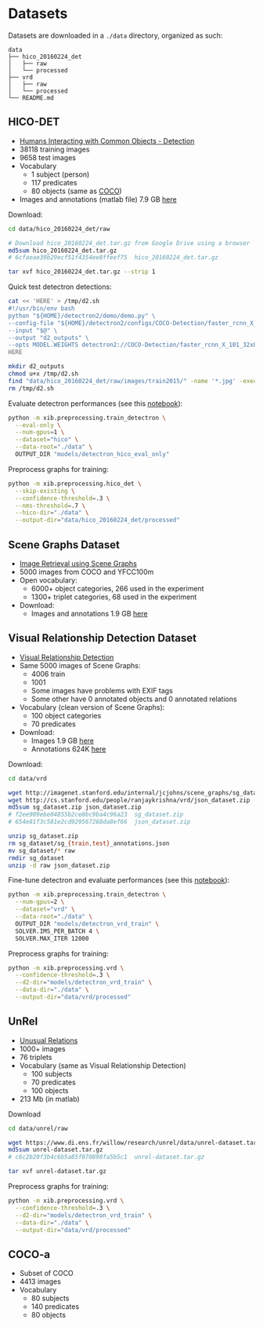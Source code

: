# Datasets

Datasets are downloaded in a `./data` directory, organized as such:
```
data
├── hico_20160224_det
│   ├── raw
│   └── processed
├── vrd
│   ├── raw
│   └── processed
└── README.md
```

## HICO-DET
- [Humans Interacting with Common Objects - Detection](http://www-personal.umich.edu/~ywchao/hico/)
- 38118 training images
- 9658 test images
- Vocabulary
  - 1 subject (person)
  - 117 predicates
  - 80 objects (same as [COCO](http://cocodataset.org/#download))
- Images and annotations (matlab file) 7.9 GB
  [here](https://drive.google.com/open?id=1QZcJmGVlF9f4h-XLWe9Gkmnmj2z1gSnk)
  
Download:  
```bash
cd data/hico_20160224_det/raw

# Download hico_20160224_det.tar.gz from Google Drive using a browser 
md5sum hico_20160224_det.tar.gz
# 6cfaeae39b29ecf51f4354ee8ffeef75  hico_20160224_det.tar.gz

tar xvf hico_20160224_det.tar.gz --strip 1
```

Quick test detectron detections:
```bash
cat << 'HERE' > /tmp/d2.sh
#!/usr/bin/env bash
python "${HOME}/detectron2/demo/demo.py" \
--config-file "${HOME}/detectron2/configs/COCO-Detection/faster_rcnn_X_101_32x8d_FPN_3x.yaml" \
--input "$@" \
--output "d2_outputs" \
--opts MODEL.WEIGHTS detectron2://COCO-Detection/faster_rcnn_X_101_32x8d_FPN_3x/139173657/model_final_68b088.pkl
HERE

mkdir d2_outputs
chmod u+x /tmp/d2.sh
find "data/hico_20160224_det/raw/images/train2015/" -name '*.jpg' -exec /tmp/d2.sh {} +
rm /tmp/d2.sh
```

Evaluate detectron performances (see this [notebook](../notebooks/COCOeval.ipynb])):
```bash
python -m xib.preprocessing.train_detectron \
  --eval-only \
  --num-gpus=1 \
  --dataset="hico" \
  --data-root="./data" \
  OUTPUT_DIR "models/detectron_hico_eval_only"
```

Preprocess graphs for training:
```bash
python -m xib.preprocessing.hico_det \
  --skip-existing \
  --confidence-threshold=.3 \
  --nms-threshold=.7 \
  --hico-dir="./data" \
  --output-dir="data/hico_20160224_det/processed"
```


## Scene Graphs Dataset
- [Image Retrieval using Scene Graphs](https://hci.stanford.edu/publications/2015/scenegraphs/JohnsonCVPR2015.pdf)
- 5000 images from COCO and YFCC100m
- Open vocabulary:
  - 6000+ object categories, 266 used in the experiment
  - 1300+ triplet categories, 68 used in the experiment
- Download:
  - Images and annotations 1.9 GB 
    [here](http://imagenet.stanford.edu/internal/jcjohns/scene_graphs/sg_dataset.zip)

## Visual Relationship Detection Dataset
- [Visual Relationship Detection](https://cs.stanford.edu/people/ranjaykrishna/vrd/)
- Same 5000 images of Scene Graphs:
  - 4006 train
  - 1001
  - Some images have problems with EXIF tags
  - Some other have 0 annotated objects and 0 annotated relations
- Vocabulary (clean version of Scene Graphs):
  - 100 object categories
  - 70 predicates
- Download:
  - Images 1.9 GB 
    [here](http://imagenet.stanford.edu/internal/jcjohns/scene_graphs/sg_dataset.zip)
  - Annotations 624K 
    [here](http://cs.stanford.edu/people/ranjaykrishna/vrd/json_dataset.zip)

Download:    
```bash
cd data/vrd

wget http://imagenet.stanford.edu/internal/jcjohns/scene_graphs/sg_dataset.zip
wget http://cs.stanford.edu/people/ranjaykrishna/vrd/json_dataset.zip
md5sum sg_dataset.zip json_dataset.zip
# f2ee909ebe04855b2ce8bc9ba4c96a23  sg_dataset.zip
# 654e81f3c581e2cd929567268da8ef66  json_dataset.zip

unzip sg_dataset.zip
rm sg_dataset/sg_{train,test}_annotations.json
mv sg_dataset/* raw
rmdir sg_dataset
unzip -d raw json_dataset.zip
```

Fine-tune detectron and evaluate performances (see this [notebook](../notebooks/COCOeval.ipynb])):
```bash
python -m xib.preprocessing.train_detectron \
  --num-gpus=2 \
  --dataset="vrd" \
  --data-root="./data" \
  OUTPUT_DIR "models/detectron_vrd_train" \
  SOLVER.IMS_PER_BATCH 4 \
  SOLVER.MAX_ITER 12000
```

Preprocess graphs for training:
```bash
python -m xib.preprocessing.vrd \
  --confidence-threshold=.3 \
  --d2-dir="models/detectron_vrd_train" \
  --data-dir="./data" \
  --output-dir="data/vrd/processed"
```

## UnRel
- [Unusual Relations](https://www.di.ens.fr/willow/research/unrel/)
- 1000+ images
- 76 triplets
- Vocabulary (same as Visual Relationship Detection)
  - 100 subjects
  - 70 predicates
  - 100 objects
- 213 Mb (in matlab)

Download
```bash
cd data/unrel/raw

wget https://www.di.ens.fr/willow/research/unrel/data/unrel-dataset.tar.gz
md5sum unrel-dataset.tar.gz    
# c6c2b20f3b4c6b5a85f070898fa5b5c1  unrel-dataset.tar.gz

tar xvf unrel-dataset.tar.gz
```

Preprocess graphs for training:
```bash
python -m xib.preprocessing.vrd \
  --confidence-threshold=.3 \
  --d2-dir="models/detectron_vrd_train" \
  --data-dir="./data" \
  --output-dir="data/vrd/processed"
```

## COCO-a
- Subset of COCO
- 4413 images
- Vocabulary
  - 80 subjects
  - 140 predicates
  - 80 objects